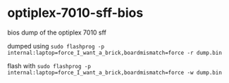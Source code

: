 # optiplex-7010-sff-bios
bios dump of the optiplex 7010 sff

dumped using
`sudo flashprog -p internal:laptop=force_I_want_a_brick,boardmismatch=force -r dump.bin`

flash with 
`sudo flashprog -p internal:laptop=force_I_want_a_brick,boardmismatch=force -w dump.bin`
